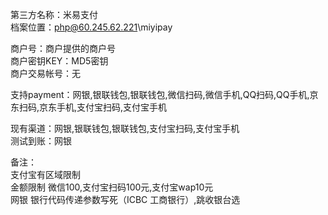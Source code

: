 ﻿第三方名称：米易支付  
档案位置：php@60.245.62.221\miyipay  
  
商户号：商户提供的商户号  
商户密钥KEY：MD5密钥  
商户交易帐号：无  
  
支持payment：网银,银联钱包,银联钱包,微信扫码,微信手机,QQ扫码,QQ手机,京东扫码,京东手机,支付宝扫码,支付宝手机  
  
现有渠道：网银,银联钱包,银联钱包,支付宝扫码,支付宝手机  
测试到账：网银  
  
备注：  
支付宝有区域限制  
金额限制 微信100,支付宝扫码100元,支付宝wap10元  
网银 银行代码传递参数写死（ICBC 工商银行）,跳收银台选  
